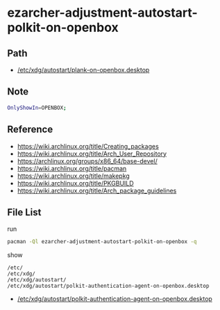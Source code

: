 
# ezarcher-adjustment-autostart-polkit-on-openbox


## Path

* [/etc/xdg/autostart/plank-on-openbox.desktop](asset/overlay/etc/xdg/autostart/plank-on-openbox.desktop)


## Note

``` sh
OnlyShowIn=OPENBOX;
```


## Reference

* https://wiki.archlinux.org/title/Creating_packages
* https://wiki.archlinux.org/title/Arch_User_Repository
* https://archlinux.org/groups/x86_64/base-devel/
* https://wiki.archlinux.org/title/pacman
* https://wiki.archlinux.org/title/makepkg
* https://wiki.archlinux.org/title/PKGBUILD
* https://wiki.archlinux.org/title/Arch_package_guidelines


## File List

run

``` sh
pacman -Ql ezarcher-adjustment-autostart-polkit-on-openbox -q
```

show

```
/etc/
/etc/xdg/
/etc/xdg/autostart/
/etc/xdg/autostart/polkit-authentication-agent-on-openbox.desktop
```


* [/etc/xdg/autostart/polkit-authentication-agent-on-openbox.desktop](asset/overlay/etc/xdg/autostart/polkit-authentication-agent-on-openbox.desktop)
